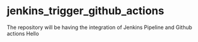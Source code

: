 # jenkins_trigger_github_actions
The repository will be having the integration of Jenkins Pipeline and Github actions
Hello
